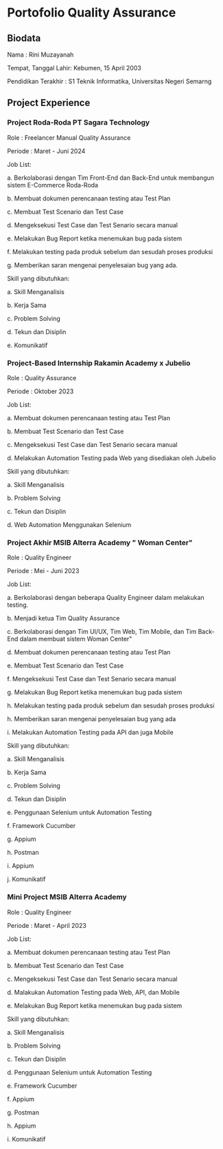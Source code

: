 # Portofolio Quality Assurance
## Biodata

Nama                 : Rini Muzayanah

Tempat, Tanggal Lahir: Kebumen, 15 April 2003

Pendidikan Terakhir  : S1 Teknik Informatika, Universitas Negeri Semarng

## Project Experience
### Project Roda-Roda PT Sagara Technology

Role    : Freelancer Manual Quality Assurance

Periode : Maret - Juni 2024

Job List:

a. Berkolaborasi dengan Tim Front-End dan Back-End untuk membangun sistem E-Commerce Roda-Roda

b. Membuat dokumen perencanaan testing atau Test Plan

c. Membuat Test Scenario dan Test Case

d. Mengeksekusi Test Case dan Test Senario secara manual

e. Melakukan Bug Report ketika menemukan bug pada sistem

f. Melakukan testing pada produk sebelum dan sesudah proses produksi

g. Memberikan saran mengenai penyelesaian bug yang ada.


Skill yang dibutuhkan:

a. Skill Menganalisis

b. Kerja Sama

c. Problem Solving

d. Tekun dan Disiplin

e. Komunikatif

### Project-Based Internship Rakamin Academy x Jubelio

Role    : Quality Assurance

Periode : Oktober 2023

Job List:

a. Membuat dokumen perencanaan testing atau Test Plan

b. Membuat Test Scenario dan Test Case

c. Mengeksekusi Test Case dan Test Senario secara manual

d. Melakukan Automation Testing pada Web yang disediakan oleh Jubelio


Skill yang dibutuhkan:

a. Skill Menganalisis

b. Problem Solving

c. Tekun dan Disiplin

d. Web Automation Menggunakan Selenium

### Project Akhir MSIB Alterra Academy " Woman Center"

Role    : Quality Engineer

Periode : Mei - Juni 2023

Job List:

a. Berkolaborasi dengan beberapa Quality Engineer dalam melakukan testing.

b. Menjadi ketua Tim Quality Assurance

c. Berkolaborasi dengan Tim UI/UX, Tim Web, Tim Mobile, dan Tim Back-End dalam membuat sistem Woman Center"

d. Membuat dokumen perencanaan testing atau Test Plan

e. Membuat Test Scenario dan Test Case

f. Mengeksekusi Test Case dan Test Senario secara manual

g. Melakukan Bug Report ketika menemukan bug pada sistem

h. Melakukan testing pada produk sebelum dan sesudah proses produksi

h. Memberikan saran mengenai penyelesaian bug yang ada

i. Melakukan Automation Testing pada API dan juga Mobile


Skill yang dibutuhkan:

a. Skill Menganalisis

b. Kerja Sama

c. Problem Solving

d. Tekun dan Disiplin

e. Penggunaan Selenium untuk Automation Testing

f. Framework Cucumber

g. Appium

h. Postman

i. Appium

j. Komunikatif

### Mini Project MSIB Alterra Academy

Role    : Quality Engineer

Periode : Maret - April 2023

Job List:

a. Membuat dokumen perencanaan testing atau Test Plan

b. Membuat Test Scenario dan Test Case

c. Mengeksekusi Test Case dan Test Senario secara manual

d. Malakukan Automation Testing pada Web, API, dan Mobile

e. Melakukan Bug Report ketika menemukan bug pada sistem

Skill yang dibutuhkan:

a. Skill Menganalisis

b. Problem Solving

c. Tekun dan Disiplin

d. Penggunaan Selenium untuk Automation Testing

e. Framework Cucumber

f. Appium

g. Postman

h. Appium

i. Komunikatif